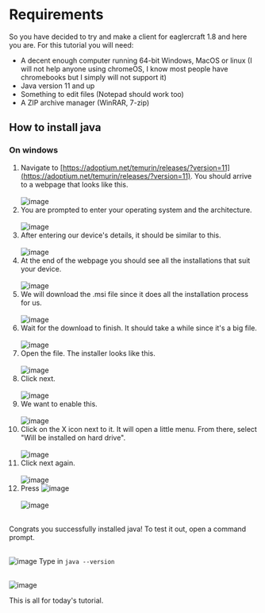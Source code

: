 # Requirements

So you have decided to try and make a client for eaglercraft 1.8 and here you are. For this tutorial you will need:
- A decent enough computer running 64-bit Windows, MacOS or linux (I will not help anyone using chromeOS, I know most people have chromebooks but I simply will not support it)
- Java version 11 and up
- Something to edit files (Notepad should work too)
- A ZIP archive manager (WinRAR, 7-zip)

## How to install java
### On windows
1. Navigate to [https://adoptium.net/temurin/releases/?version=11](https://adoptium.net/temurin/releases/?version=11). You should arrive to a webpage that looks like this.<br/><br/>
![image](https://user-images.githubusercontent.com/110630690/210970740-91ed3996-55a8-45a2-8b29-07d2716590a2.png)<br/>
2. You are prompted to enter your operating system and the architecture.<br/><br/>
![image](https://user-images.githubusercontent.com/110630690/210971197-175190f5-f0e4-4cfb-81bc-c59a91db395e.png)<br/>
3. After entering our device's details, it should be similar to this.<br/><br/>
![image](https://user-images.githubusercontent.com/110630690/210971386-4ef0ca26-55e7-4b8a-af32-df8b8b183a44.png)<br/>
4. At the end of the webpage you should see all the installations that suit your device.<br/><br/>
![image](https://user-images.githubusercontent.com/110630690/210971569-71611ec0-d0ef-4acd-a4c6-6c3dc6338c07.png)<br/>
5. We will download the .msi file since it does all the installation process for us.<br/><br/>
![image](https://user-images.githubusercontent.com/110630690/210971813-4988ec32-abe3-4c6b-934f-fa60cb1453e1.png)<br/>
6. Wait for the download to finish. It should take a while since it's a big file.<br/><br/>
![image](https://user-images.githubusercontent.com/110630690/210972236-6af3146b-7540-4570-a1ee-270db190491d.png)<br/>
7. Open the file. The installer looks like this.<br/><br/>
![image](https://user-images.githubusercontent.com/110630690/210974500-6a1cb355-2d62-46ef-b6bf-1ecb29123e81.png)<br/>
8. Click next.<br/><br/>
![image](https://user-images.githubusercontent.com/110630690/210974658-f8fea9b8-61a4-4cda-b25b-9a50d052a0df.png)<br/>
9. We want to enable this.<br/><br/>
![image](https://user-images.githubusercontent.com/110630690/210974858-e501f79c-d103-4697-a267-eb510a52a5b3.png)<br/>
10. Click on the X icon next to it. It will open a little menu. From there, select "Will be installed on hard drive".<br/><br/>
![image](https://user-images.githubusercontent.com/110630690/210974985-a8b09257-ab97-4dad-8eca-7974634e93fe.png)<br/>
11. Click next again.<br/><br/>
![image](https://user-images.githubusercontent.com/110630690/210975169-21cd28b6-31dd-498d-82b4-c09aed5b3735.png)<br/>
12. Press ![image](https://user-images.githubusercontent.com/110630690/210975322-9e49dec7-6b98-4be6-9ca5-3b7527d174cb.png)<br/><br/>
![image](https://user-images.githubusercontent.com/110630690/210975248-62540ad3-9e6e-4874-a9c0-ad3297c68862.png)<br/>
<br/>
Congrats you successfully installed java! To test it out, open a command prompt.<br/><br/>

![image](https://user-images.githubusercontent.com/110630690/210975640-baadffc7-fbe4-4b5b-b752-ec5ec36759c9.png)
Type in ```java --version```<br/><br/>

![image](https://user-images.githubusercontent.com/110630690/210976854-1aa55738-2aea-4712-ba3c-dfe66d8d9b91.png)<br/>



This is all for today's tutorial.
